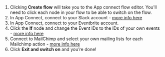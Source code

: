 1. Clicking **Create flow** will take you to the App connect flow editor. You'll need to click each node in your flow to be able to switch on the flow. 
1. In App Connect, connect to your Slack account - [more info here](https://developer.ibm.com/integration/docs/app-connect/how-to-guides-for-apps/use-ibm-app-connect-slack/) 
1. In App Connect, connect to your Eventbrite account. 
1. Click the **If** node and change the Event IDs to the IDs of your own events - [more info here](https://developer.ibm.com/integration/docs/app-connect/how-to-guides-for-apps/use-ibm-app-connect-eventbrite/) 
1. Connect to MailChimp and select your own mailing lists for each Mailchimp action - [more info here](https://developer.ibm.com/integration/docs/app-connect/how-to-guides-for-apps/use-ibm-app-connect-mailchimp/)
1. Click **Exit and switch on** and you’re done!
